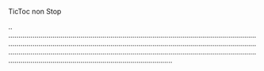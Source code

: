 TicToc non Stop

..
......................................................................................................................................................................................................................................................................................................................................................................................................................................................................
